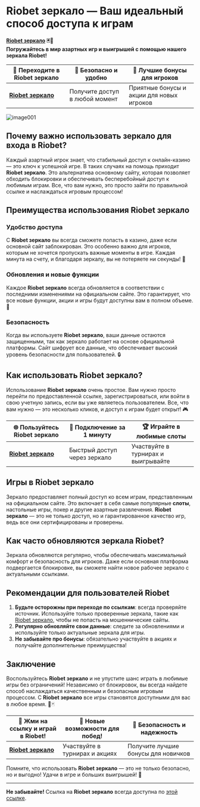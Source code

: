 # Riobet зеркало — Ваш идеальный способ доступа к играм

**[Riobet зеркало](https://brandplay.link/dtx89f2L) 🃏🎰**  
**Погружайтесь в мир азартных игр и выигрышей с помощью нашего зеркала Riobet!**

| 🔗 **Переходите в Riobet зеркало** | 💎 **Безопасно и удобно** | 🎉 **Лучшие бонусы для игроков** |
|----------------------------------|-------------------------|----------------------------------|
| [**Riobet зеркало**](https://brandplay.link/dtx89f2L) | Получите доступ в любой момент | Приятные бонусы и акции для новых игроков |
![image001](https://github.com/user-attachments/assets/ad30a30f-dced-46d6-8dde-cbfb73e18f85)

## Почему важно использовать зеркало для входа в Riobet?

Каждый азартный игрок знает, что стабильный доступ к онлайн-казино — это ключ к успешной игре. В таких случаях на помощь приходит **Riobet зеркало**. Это альтернатива основному сайту, которая позволяет обходить блокировки и обеспечивать бесперебойный доступ к любимым играм. Все, что вам нужно, это просто зайти по правильной ссылке и наслаждаться игровым процессом!

## Преимущества использования Riobet зеркало

### Удобство доступа

С **Riobet зеркало** вы всегда сможете попасть в казино, даже если основной сайт заблокирован. Это особенно важно для игроков, которым не хочется пропускать важные моменты в игре. Каждая минута на счету, и благодаря зеркалу, вы не потеряете ни секунды! 🔑

### Обновления и новые функции

Каждое **Riobet зеркало** всегда обновляется в соответствии с последними изменениями на официальном сайте. Это гарантирует, что все новые функции, акции и игры будут доступны вам в полном объеме. 📱

### Безопасность

Когда вы используете **Riobet зеркало**, ваши данные остаются защищенными, так как зеркало работает на основе официальной платформы. Сайт шифрует все данные, что обеспечивает высокий уровень безопасности для пользователей. 🔒

## Как использовать Riobet зеркало?

Использование **Riobet зеркало** очень простое. Вам нужно просто перейти по предоставленной ссылке, зарегистрироваться, или войти в свою учетную запись, если вы уже являетесь пользователем. Все, что вам нужно — это несколько кликов, и доступ к играм будет открыт! 🎮

| 🌐 **Пользуйтесь Riobet зеркало** | 🚀 **Подключение за 1 минуту** | 🏆 **Играйте в любимые слоты** |
|--------------------------------- |----------------------------|--------------------------------|
| [**Riobet зеркало**](https://brandplay.link/dtx89f2L) | Быстрый доступ через зеркало | Участвуйте в турнирах и выигрывайте |

## Игры в Riobet зеркало

Зеркало предоставляет полный доступ ко всем играм, представленным на официальном сайте. Это включает в себя самые популярные **слоты**, настольные игры, покер и другие азартные развлечения. **Riobet зеркало** — это не только доступ, но и гарантированное качество игр, ведь все они сертифицированы и проверены.

## Как часто обновляются зеркала Riobet?

Зеркала обновляются регулярно, чтобы обеспечивать максимальный комфорт и безопасность для игроков. Даже если основная платформа подвергается блокировке, вы сможете найти новое рабочее зеркало с актуальными ссылками.

## Рекомендации для пользователей Riobet

1. **Будьте осторожны при переходе по ссылкам**: всегда проверяйте источник. Используйте только проверенные зеркала, такие как [Riobet зеркало](https://brandplay.link/dtx89f2L), чтобы не попасть на мошеннические сайты.
2. **Регулярно обновляйте свои данные**: следите за обновлениями и используйте только актуальные зеркала для игры.
3. **Не забывайте про бонусы**: обязательно участвуйте в акциях и получайте дополнительные преимущества!

## Заключение

Воспользуйтесь **Riobet зеркало** и не упустите шанс играть в любимые игры без ограничений! Независимо от блокировок, вы всегда найдете способ наслаждаться качественным и безопасным игровым процессом. С **Riobet зеркало** все игры становятся доступными для вас в любое время. 🎰🃏

| 📍 **Жми на ссылку и играй в Riobet!** | 🎉 **Новые возможности для побед!** | 🌟 **Безопасность и надежность** |
|--------------------------------------|-----------------------------------|----------------------------------|
| [**Riobet зеркало**](https://brandplay.link/dtx89f2L) | Участвуйте в турнирах и акциях | Получите лучшие бонусы для новичков |

Помните, что использовать **Riobet зеркало** — это не только безопасно, но и выгодно! Удачи в игре и больших выигрышей! 🤑

---

**Не забывайте!** Ссылка на **Riobet зеркало** всегда доступна по [этой ссылке](https://brandplay.link/dtx89f2L).
